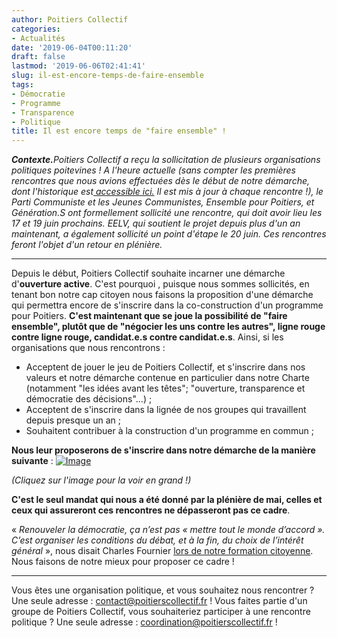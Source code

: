 ```yaml
---
author: Poitiers Collectif
categories:
- Actualités
date: '2019-06-04T00:11:20'
draft: false
lastmod: '2019-06-06T02:41:41'
slug: il-est-encore-temps-de-faire-ensemble
tags:
- Démocratie
- Programme
- Transparence
- Politique
title: Il est encore temps de "faire ensemble" !
---
```


**_Contexte._**_Poitiers Collectif a reçu la sollicitation de plusieurs organisations politiques poitevines ! A l'heure actuelle (sans compter les premières rencontres que nous avions effectuées dès le début de notre démarche, dont l'historique est[ accessible ici.](https://poitierscollectif.fr/historique-de-poitiers-collectif/) Il est mis à jour à chaque rencontre !), le Parti Communiste et les Jeunes Communistes, Ensemble pour Poitiers, et Génération.S ont formellement sollicité une rencontre, qui doit avoir lieu les 17 et 19 juin prochains. EELV, qui soutient le projet depuis plus d'un an maintenant, a également sollicité un point d'étape le 20 juin. Ces rencontres feront l'objet d'un retour en plénière._

* * *

Depuis le début, Poitiers Collectif souhaite incarner une démarche d'**ouverture active**. C'est pourquoi , puisque nous sommes sollicités, en tenant bon notre cap citoyen nous faisons la proposition d'une démarche qui permettra encore de s'inscrire dans la co-construction d'un programme pour Poitiers. **C'est maintenant que se joue la possibilité de "faire ensemble", plutôt que de "négocier les uns contre les autres", ligne rouge contre ligne rouge, candidat.e.s contre candidat.e.s**. Ainsi, si les organisations que nous rencontrons : 

  * Acceptent de jouer le jeu de Poitiers Collectif, et s'inscrire dans nos valeurs et notre démarche contenue en particulier dans notre Charte (notamment "les idées avant les têtes"; "ouverture, transparence et démocratie des décisions"...) ;
  * Acceptent de s'inscrire dans la lignée de nos groupes qui travaillent depuis presque un an ;
  * Souhaitent contribuer à la construction d'un programme en commun ;

**Nous leur proposerons de s'inscrire dans notre démarche de la manière suivante** : [![Image](https://poitierscollectif.fr/wp-content/uploads/2019/06/Demarche_été_20192.jpg)](https://poitierscollectif.fr/compte-rendu-pleniere-du-28-mai-2019/demarche_ete_20192/)

_(Cliquez sur l'image pour la voir en grand !)_

**C'est le seul mandat qui nous a été donné par la plénière de mai, celles et ceux qui assureront ces rencontres ne dépasseront pas ce cadre**. 

« _Renouveler la démocratie, ça n’est pas « mettre tout le monde d’accord ». C’est organiser les conditions du débat, et à la fin, du choix de l’intérêt général_ », nous disait Charles Fournier [lors de notre formation citoyenne](https://poitierscollectif.fr/compte-rendu-la-democratie-permanente/). Nous faisons de notre mieux pour proposer ce cadre !

* * *

Vous êtes une organisation politique, et vous souhaitez nous rencontrer ? Une seule adresse : contact@poitierscollectif.fr ! Vous faites partie d'un groupe de Poitiers Collectif, vous souhaiteriez participer à une rencontre politique ? Une seule adresse : coordination@poitierscollectif.fr !
